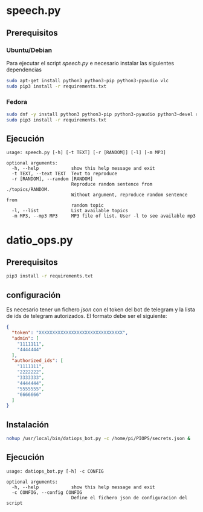 # speech.py

## Prerequisitos

### Ubuntu/Debian

Para ejecutar el script *speech.py* e necesario instalar las siguientes dependencias

```bash
sudo apt-get install python3 python3-pip python3-pyaudio vlc
sudo pip3 install -r requirements.txt
```

### Fedora

```bash
sudo dnf -y install python3 python3-pip python3-pyaudio python3-devel redhat-rpm-config portaudio-devel portaudio vlc
sudo pip3 install -r requirements.txt
```


## Ejecución

```
usage: speech.py [-h] [-t TEXT] [-r [RANDOM]] [-l] [-m MP3]

optional arguments:
  -h, --help            show this help message and exit
  -t TEXT, --text TEXT  Text to reproduce
  -r [RANDOM], --random [RANDOM]
                        Reproduce random sentence from ./topics/RANDOM.
                        Without argument, reproduce random sentence from
                        random topic
  -l, --list            List available topics
  -m MP3, --mp3 MP3     MP3 file of list. User -l to see available mp3
  ```

# datio_ops.py

## Prerequisitos

```bash
pip3 install -r requirements.txt
```

## configuración

Es necesario tener un fichero *json* con el token del bot de telegram y la lista de ids de telegram autorizados. El formato debe ser el siguiente:

```json
{
  "token": "XXXXXXXXXXXXXXXXXXXXXXXXXXXXXXX",
  "admin": [
    "1111111",
    "4444444"
  ],
  "authorized_ids": [
    "1111111",
    "2222222",
    "3333333",
    "4444444",
    "5555555",
    "6666666"
  ]
}
```

## Instalación

```bash
nohup /usr/local/bin/datiops_bot.py -c /home/pi/PIOPS/secrets.json &
```

## Ejecución

```
usage: datiops_bot.py [-h] -c CONFIG

optional arguments:
  -h, --help            show this help message and exit
  -c CONFIG, --config CONFIG
                        Define el fichero json de configuracion del script
```